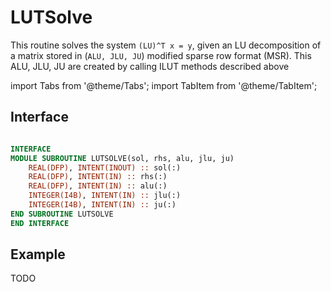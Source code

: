 # LUTSolve

This routine solves the system `(LU)^T x = y`, given an LU decomposition of a matrix stored in (`ALU, JLU, JU`) modified sparse row format (MSR). This ALU, JLU, JU are created by calling ILUT methods described above

import Tabs from '@theme/Tabs';
import TabItem from '@theme/TabItem';

## Interface

<Tabs>
<TabItem value="interface" label="📝 See Interface" default>

```fortran

```

</TabItem>

<TabItem value="close" label="◉ Close">

```fortran
INTERFACE
MODULE SUBROUTINE LUTSOLVE(sol, rhs, alu, jlu, ju)
    REAL(DFP), INTENT(INOUT) :: sol(:)
    REAL(DFP), INTENT(IN) :: rhs(:)
    REAL(DFP), INTENT(IN) :: alu(:)
    INTEGER(I4B), INTENT(IN) :: jlu(:)
    INTEGER(I4B), INTENT(IN) :: ju(:)
END SUBROUTINE LUTSOLVE
END INTERFACE
```

</TabItem>

</Tabs>

## Example

TODO
